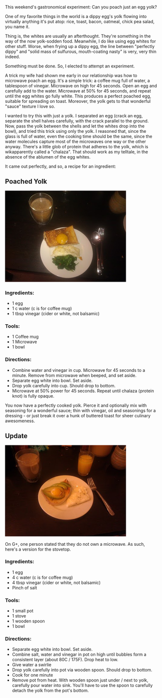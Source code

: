 This weekend's gastronomical experiment: Can you poach just an egg yolk?

One of my favorite things in the world is a dippy egg's yolk flowing into virtually anything it's put atop: rice, toast, bacon, oatmeal, chick pea salad, you name it.

Thing is, the whites are usually an afterthought.  They're something in the way of the now yolk-sodden food.  Meanwhile, I do like using egg whites for other stuff.  Worse, when frying up a dippy egg, the line between "perfectly dippy" and "solid mass of sulfurous, mouth-coating nasty" is very, very thin indeed.

Something must be done.  So, I elected to attempt an experiment.

A trick my wife had shown me early in our relationship was how to microwave poach an egg.  It's a simple trick: a coffee mug full of water, a tablespoon of vinegar.  Microwave on high for 45 seconds.  Open an egg and carefully add to the water.  Microwave at 50% for 45 seconds, and repeat until the egg whites go fully white.  This produces a perfect poached egg, suitable for spreading on toast.  Moreover, the yolk gets to that wonderful "sauce" texture I love so.

I wanted to try this with just a yolk.  I separated an egg (crack an egg, separate the shell halves carefully, with the crack parallel to the ground.  Now, pass the yolk between the shells and let the whites drop into the bowl), and tried this trick using only the yolk.  I reasoned that, since the glass is full of water, even the cooking time should be the same, since the water molecules capture most of the microwaves one way or the other anyway.  There's a little glob of protein that adheres to the yolk, which is wikapparently called a "chalaza". That should work as my telltale, in the absence of the ablumen of the egg whites.

It came out perfectly, and so, a recipe for an ingredient:

Poached Yolk
------------
![A breakfast of sourdough toast, spinach, and a deconstructed egg][Breakfast1]

### Ingredients: 

* 1 egg
* 1 c water (c is for coffee mug)
* 1 tbsp vinegar (cider or white, not balsamic)

### Tools:

* 1 Coffee mug
* 1 Microwave
* 1 bowl

### Directions:

* Combine water and vinegar in cup. Microwave for 45 seconds to a minute.  Remove from microwave when beeped, and set aside.
* Separate egg white into bowl.  Set aside.
* Drop yolk carefully into cup. Should drop to bottom.
* Microwave at 50% power for 45 seconds.  Repeat until chalaza (protein knot) is fully opaque.

You now have a perfectly cooked yolk.  Pierce it and optionally mix with seasoning for a wonderful sauce; thin with vinegar, oil and seasonings for a dressing - or just break it over a hunk of buttered toast for sheer culinary awesomeness.

Update
------
![A breakfast of sourdough toast, avocado, and a deconstructed egg][Breakfast2]

On G+, one person stated that they do not own a microwave.  As such, here's a version for the stovetop.

### Ingredients: 

* 1 egg
* 4 c water (c is for coffee mug)
* 4 tbsp vinegar (cider or white, not balsamic)
* Pinch of salt

### Tools:

* 1 small pot
* 1 stove
* 1 wooden spoon
* 1 bowl

### Directions:

* Separate egg white into bowl.  Set aside.
* Combine salt, water and vinegar in pot on high until bubbles form a consistent layer (about 80C / 175F).  Drop heat to low.
* Give water a swirlie
* Drop yolk carefully into pot via wooden spoon. Should drop to bottom.
* Cook for one minute
* Remove pot from heat.  With wooden spoon just under / next to yolk, carefully pour water into sink.  You'll have to use the spoon to carefully detach the yolk from the pot's bottom.

[Breakfast1]: assets/Breakfast1.jpg
[Breakfast2]: assets/Breakfast2.jpg
